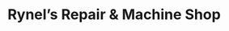 ---
title: "Rynel’s Repair & Machine Shop"
url: /digos-city/rynels-repair-und-machine-shop/
shop: Autowerkstatt
---